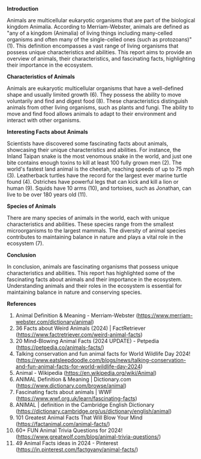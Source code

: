 **Introduction**

Animals are multicellular eukaryotic organisms that are part of the biological kingdom Animalia. According to Merriam-Webster, animals are defined as "any of a kingdom (Animalia) of living things including many-celled organisms and often many of the single-celled ones (such as protozoans)" (1). This definition encompasses a vast range of living organisms that possess unique characteristics and abilities. This report aims to provide an overview of animals, their characteristics, and fascinating facts, highlighting their importance in the ecosystem.

**Characteristics of Animals**

Animals are eukaryotic multicellular organisms that have a well-defined shape and usually limited growth (6). They possess the ability to move voluntarily and find and digest food (8). These characteristics distinguish animals from other living organisms, such as plants and fungi. The ability to move and find food allows animals to adapt to their environment and interact with other organisms.

**Interesting Facts about Animals**

Scientists have discovered some fascinating facts about animals, showcasing their unique characteristics and abilities. For instance, the Inland Taipan snake is the most venomous snake in the world, and just one bite contains enough toxins to kill at least 100 fully grown men (2). The world's fastest land animal is the cheetah, reaching speeds of up to 75 mph (3). Leatherback turtles have the record for the largest ever marine turtle found (4). Ostriches have powerful legs that can kick and kill a lion or human (9). Squids have 10 arms (10), and tortoises, such as Jonathan, can live to be over 180 years old (11).

**Species of Animals**

There are many species of animals in the world, each with unique characteristics and abilities. These species range from the smallest microorganisms to the largest mammals. The diversity of animal species contributes to maintaining balance in nature and plays a vital role in the ecosystem (7).

**Conclusion**

In conclusion, animals are fascinating organisms that possess unique characteristics and abilities. This report has highlighted some of the fascinating facts about animals and their importance in the ecosystem. Understanding animals and their roles in the ecosystem is essential for maintaining balance in nature and conserving species.

**References**

1. Animal Definition & Meaning - Merriam-Webster (https://www.merriam-webster.com/dictionary/animal)
2. 36 Facts about Weird Animals (2024) | FactRetriever (https://www.factretriever.com/weird-animal-facts)
3. 20 Mind-Blowing Animal Facts (2024 UPDATE) - Petpedia (https://petpedia.co/animals-facts/)
4. Talking conservation and fun animal facts for World Wildlife Day 2024! (https://www.eatsleepdoodle.com/blogs/news/talking-conservation-and-fun-animal-facts-for-world-wildlife-day-2024)
5. Animal - Wikipedia (https://en.wikipedia.org/wiki/Animal)
6. ANIMAL Definition & Meaning | Dictionary.com (https://www.dictionary.com/browse/animal)
7. Fascinating facts about animals | WWF (https://www.wwf.org.uk/learn/fascinating-facts)
8. ANIMAL | definition in the Cambridge English Dictionary (https://dictionary.cambridge.org/us/dictionary/english/animal)
9. 101 Greatest Animal Facts That Will Blow Your Mind (https://factanimal.com/animal-facts/)
10. 60+ FUN Animal Trivia Questions for 2024! (https://www.greatwolf.com/blog/animal-trivia-questions/)
11. 49 Animal Facts ideas in 2024 - Pinterest (https://in.pinterest.com/factgyany/animal-facts/)